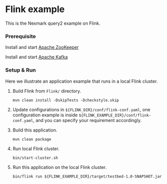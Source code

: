 # Flink example

This is the Nexmark query2 example on Flink.

### Prerequisite

Install and start [Apache ZooKeeper](https://downloads.apache.org/zookeeper/zookeeper-3.6.1/apache-zookeeper-3.6.1-bin.tar.gz)

Install and start [Apache Kafka](https://archive.apache.org/dist/kafka/0.10.1.1/kafka_2.11-0.10.1.1.tgz)

### Setup & Run

Here we illustrate an application example that runs in a local Flink cluster.

1. Build Flink from `Flink/` directory.

    ```shell
    mvn clean install -DskipTests -Dcheckstyle.skip
    ```

2. Update configurations in `${FLINK_DIR}/conf/flink-conf.yaml`, one configuration example is inside `${FLINK_EXAMPLE_DIR}/conf/flink-conf.yaml`, and you can specify your requirement accordingly.

3. Build this application.

    ```shell
    mvn clean package
    ```

4. Run local Flink cluster.

    ```shell
    bin/start-cluster.sh
    ```

5. Run this application on the local Flink cluster.

    ```shell
    bin/flink run ${FLINK_EXAMPLE_DIR}/target/testbed-1.0-SNAPSHOT.jar
    ```
